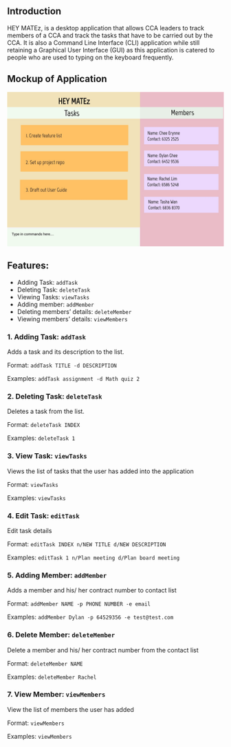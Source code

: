 ## Introduction
HEY MATEz, is a desktop application that allows CCA leaders to track members of 
a CCA and track the tasks that have to be carried out by the CCA. It is also 
a Command Line Interface (CLI) application while still retaining a Graphical User Interface (GUI) 
as this application is catered to people who are used to typing on the keyboard frequently.

## Mockup of Application
![Ui](images/Ui.png)

## Features:
* Adding Task: `addTask`
* Deleting Task: `deleteTask`
* Viewing Tasks: `viewTasks`
* Adding member: `addMember`
* Deleting members’ details: `deleteMember`
* Viewing members’ details: `viewMembers`

### 1. Adding Task: `addTask`  
Adds a task and its description to the list.

Format: `addTask TITLE -d DESCRIPTION`

Examples: `addTask assignment -d Math quiz 2`


### 2. Deleting Task: `deleteTask`
Deletes a task from the list.

Format: `deleteTask INDEX`

Examples: `deleteTask 1`

### 3. View Task: `viewTasks`
Views the list of tasks that the user has added into the application

Format: `viewTasks`

Examples: `viewTasks`

### 4. Edit Task: `editTask`
Edit task details 

Format: `editTask INDEX n/NEW TITLE d/NEW DESCRIPTION`

Examples: `editTask 1 n/Plan meeting d/Plan board meeting`

### 5. Adding Member: `addMember`

Adds a member and his/ her contract number to contact list

Format: `addMember NAME -p PHONE NUMBER -e email`

Examples: `addMember Dylan -p 64529356 -e test@test.com`

### 6. Delete Member: `deleteMember`

Delete a member and his/ her contract number from the contact list

Format: `deleteMember NAME`

Examples: `deleteMember Rachel`

### 7. View Member: `viewMembers`

View the list of members the user has added

Format: `viewMembers `

Examples: `viewMembers `

